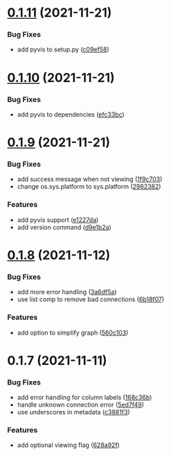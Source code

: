 # [0.1.11](https://github.com/Callum-Irving/snvis/compare/v0.1.10...v0.1.11) (2021-11-21)


### Bug Fixes

* add pyvis to setup.py ([c09ef58](https://github.com/Callum-Irving/snvis/commit/c09ef58786d093bcf87a3faaad5fcf87c7ee8c02))



# [0.1.10](https://github.com/Callum-Irving/snvis/compare/v0.1.9...v0.1.10) (2021-11-21)


### Bug Fixes

* add pyvis to dependencies ([efc33bc](https://github.com/Callum-Irving/snvis/commit/efc33bc2573e01ee00e7bb360dc24ce22d85311f))



# [0.1.9](https://github.com/Callum-Irving/snvis/compare/v0.1.8...0.1.9) (2021-11-21)


### Bug Fixes

* add success message when not viewing ([1f9c703](https://github.com/Callum-Irving/snvis/commit/1f9c70345f49bd3d4676bf15d6505ef273a64ff1))
* change os.sys.platform to sys.platform ([2982382](https://github.com/Callum-Irving/snvis/commit/29823823700eaa2f8d25b20fb5725c9bd75a6b61))


### Features

* add pyvis support ([e1227da](https://github.com/Callum-Irving/snvis/commit/e1227dadd7ccc083b041388910276fed96c722be))
* add version command ([d9e1b2a](https://github.com/Callum-Irving/snvis/commit/d9e1b2aa82660b57512e6ad1eca28cd45a083d36))



# [0.1.8](https://github.com/Callum-Irving/snvis/compare/v0.1.7...v0.1.8) (2021-11-12)


### Bug Fixes

* add more error handling ([3a6df5a](https://github.com/Callum-Irving/snvis/commit/3a6df5a1ae75d160dbeda6bc722a21698bbda2d4))
* use list comp to remove bad connections ([6b18f07](https://github.com/Callum-Irving/snvis/commit/6b18f079cc6a5c8bcbe0abfe8375b309b49001fd))


### Features

* add option to simplify graph ([560c103](https://github.com/Callum-Irving/snvis/commit/560c10369856aa67fb5598b078feb59ad03a8157))



# 0.1.7 (2021-11-11)


### Bug Fixes

* add error handling for column labels ([168c36b](https://github.com/Callum-Irving/snvis/commit/168c36b231ec2124d7f000170691da298a53da4f))
* handle unknown connection error ([5ed7f49](https://github.com/Callum-Irving/snvis/commit/5ed7f4946c158bb2204723b3b610044d80270a3c))
* use underscores in metadata ([c3881f3](https://github.com/Callum-Irving/snvis/commit/c3881f3ecef73ecfef71d8d52bf925102a1f8166))


### Features

* add optional viewing flag ([628a92f](https://github.com/Callum-Irving/snvis/commit/628a92f0cc3386819fd7dff323655ed96ced1472))
